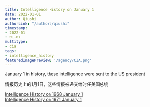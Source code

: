 ```yaml
---
title: Intelligence History on January 1
date: 2022-01-01
author: Qiushi 
authorLink: "/authors/qiushi"
timestamp: 
- 2022-01
- 01-01
multitype: 
- cia
tags: 
- intelligence_history
featuredImagePreview: '/agency/CIA.png'
---
```



January 1 in history, these intelligence were sent to the US president

情报历史上的1月1日，这些情报被递交给时任美国总统

<!--more-->







[Intelligence History on 1968 January 1](/dailybrief/1968-01-01)   
[Intelligence History on 1971 January 1](/dailybrief/1971-01-01)   
